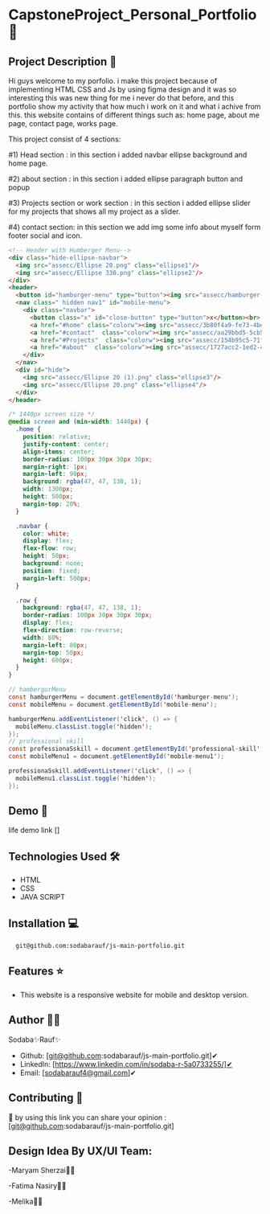 # CapstoneProject_Personal_Portfolio🚀

## Project Description 📝

Hi guys welcome to my porfolio. i make this project because of implementing HTML CSS and Js by using figma design and it was so interesting this was new thing for me i never do that before, and this portfolio show my activity that how much i work on it and what i achive from this.
this website contains of different things such as: home page, about me page, contact page, works page.

This project consist of 4 sections:

#1) Head section : in this section i added navbar ellipse background and home page.

#2) about section : in this section i added ellipse paragraph button and popup 

#3) Projects section or work section : in this section i added ellipse slider for my projects that shows all my project as a slider.

#4) contact section: in this section we add img some info about myself form footer social and icon.

```html
<!-- Header with Humberger Menu-->
<div class="hide-ellipse-navbar">
  <img src="assecc/Ellipse 20.png" class="ellipse1"/>
  <img src="assecc/Ellipse 330.png" class="ellipse2"/>
</div>
<header>
  <button id="hamburger-menu" type="button"><img src="assecc/hamburger-menu-1836479-1558656.webp" class="size"></button>
  <nav class=" hidden nav1" id="mobile-menu">
    <div class="navbar">
      <button class="x" id="close-button" type="button">x</button><br>
      <a href="#home" class="colorw"><img src="assecc/3b80f4a9-fe73-4bed-ad28-98d50f1e6e26.jfif" class="sizenav" />Home</a><br>
      <a href="#contact"  class="colorw"><img src="assecc/aa29bbd5-5cb5-4629-ab4b-3ee24d744175.jfif" class="sizenav"/>Contact</a><Br>
      <a href="#Projects"  class="colorw"><img src="assecc/154b95c5-71f6-4f08-8aa0-1097e5ddfe34.jfif" class="sizenav"/>Works</a><Br>
      <a href="#about"  class="colorw"><img src="assecc/1727acc2-1ed2-47dd-b1c1-20aefcde6e92.jfif"  class="sizenav" />AboutMe</a>
    </div>
  </nav>
  <div id="hide">
    <img src="assecc/Ellipse 20 (1).png" class="ellipse3"/>
    <img src="assecc/Ellipse 20.png" class="ellipse4"/>
  </div>
</header>
```

```css
/* 1440px screen size */
@media screen and (min-width: 1440px) {
  .home {
    position: relative;
    justify-content: center;
    align-items: center;
    border-radius: 100px 30px 30px 30px;
    margin-right: 1px;
    margin-left: 90px;
    background: rgba(47, 47, 138, 1);
    width: 1300px;
    height: 500px;
    margin-top: 20%;
  }

  .navbar {
    color: white;
    display: flex;
    flex-flow: row;
    height: 50px;
    background: none;
    position: fixed;
    margin-left: 500px;
  }

  .row {
    background: rgba(47, 47, 138, 1);
    border-radius: 100px 30px 30px 30px;
    display: flex;
    flex-direction: row-reverse;
    width: 80%;
    margin-left: 80px;
    margin-top: 50px;
    height: 600px;
  }
}
```

```Java Script
// hambergurMenu
const hamburgerMenu = document.getElementById('hamburger-menu');
const mobileMenu = document.getElementById('mobile-menu');

hamburgerMenu.addEventListener('click', () => {
  mobileMenu.classList.toggle('hidden');
});
// professional skill
const professionaSskill = document.getElementById('professional-skill');
const mobileMenu1 = document.getElementById('mobile-menu1');

professionaSskill.addEventListener('click', () => {
  mobileMenu1.classList.toggle('hidden');
});
```

## Demo 📸
life demo link []

## Technologies Used 🛠️
- HTML
- CSS
- JAVA SCRIPT

## Installation 💻

```clone
  git@github.com:sodabarauf/js-main-portfolio.git
```
## Features ⭐
- This website is a responsive website for mobile and desktop version. 

## Author 👩‍💼
Sodaba✨Rauf✨
- Github: [git@github.com:sodabarauf/js-main-portfolio.git]✔
- LinkedIn: [https://www.linkedin.com/in/sodaba-r-5a0733255/]✔
- Email: [sodabarauf4@gmail.com]✔

## Contributing 🤝
🎇 by using this link you can share your opinion : [git@github.com:sodabarauf/js-main-portfolio.git]


## Design Idea By UX/UI Team:
-Maryam Sherzai👩‍💻

-Fatima Nasiry👩‍💻

-Melika👩‍💻